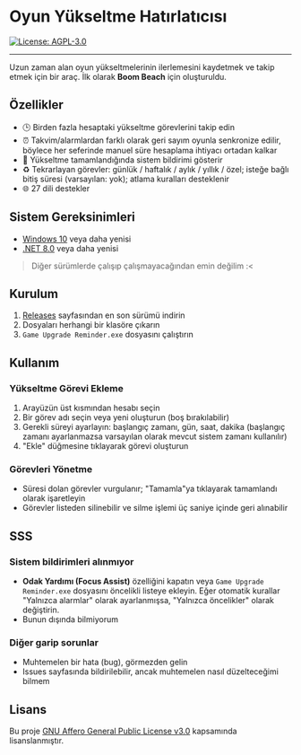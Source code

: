 ﻿# Oyun Yükseltme Hatırlatıcısı

[![License: AGPL-3.0](https://img.shields.io/badge/License-AGPL--3.0-blue.svg)](https://opensource.org/licenses/AGPL-3.0)

---

Uzun zaman alan oyun yükseltmelerinin ilerlemesini kaydetmek ve takip etmek için bir araç. İlk olarak **Boom Beach** için oluşturuldu.

## Özellikler

- 🕒 Birden fazla hesaptaki yükseltme görevlerini takip edin
- ⏰ Takvim/alarmlardan farklı olarak geri sayım oyunla senkronize edilir, böylece her seferinde manuel süre hesaplama ihtiyacı ortadan kalkar
- 🔔 Yükseltme tamamlandığında sistem bildirimi gösterir
- ♻️ Tekrarlayan görevler: günlük / haftalık / aylık / yıllık / özel; isteğe bağlı bitiş süresi (varsayılan: yok); atlama kuralları desteklenir
- 🌐 27 dili destekler

## Sistem Gereksinimleri

- [Windows 10](https://www.microsoft.com/en-ca/software-download/windows10) veya daha yenisi
- [.NET 8.0](https://dotnet.microsoft.com/en-us/download/dotnet/8.0) veya daha yenisi

> Diğer sürümlerde çalışıp çalışmayacağından emin değilim :<

## Kurulum

1. [Releases](https://github.com/YuanXiQWQ/Game-Upgrade-Reminder/releases) sayfasından en son sürümü indirin
2. Dosyaları herhangi bir klasöre çıkarın
3. `Game Upgrade Reminder.exe` dosyasını çalıştırın

## Kullanım

### Yükseltme Görevi Ekleme

1. Arayüzün üst kısmından hesabı seçin
2. Bir görev adı seçin veya yeni oluşturun (boş bırakılabilir)
3. Gerekli süreyi ayarlayın: başlangıç zamanı, gün, saat, dakika (başlangıç zamanı ayarlanmazsa varsayılan olarak mevcut sistem zamanı kullanılır)
4. "Ekle" düğmesine tıklayarak görevi oluşturun

### Görevleri Yönetme

- Süresi dolan görevler vurgulanır; "Tamamla"ya tıklayarak tamamlandı olarak işaretleyin
- Görevler listeden silinebilir ve silme işlemi üç saniye içinde geri alınabilir

## SSS

### Sistem bildirimleri alınmıyor

- **Odak Yardımı (Focus Assist)** özelliğini kapatın veya `Game Upgrade Reminder.exe` dosyasını öncelikli listeye ekleyin. Eğer otomatik kurallar "Yalnızca alarmlar" olarak ayarlanmışsa, "Yalnızca öncelikler" olarak değiştirin.
- Bunun dışında bilmiyorum

### Diğer garip sorunlar

- Muhtemelen bir hata (bug), görmezden gelin
- Issues sayfasında bildirilebilir, ancak muhtemelen nasıl düzelteceğimi bilmem

## Lisans

Bu proje [GNU Affero General Public License v3.0](../LICENSE) kapsamında lisanslanmıştır.
